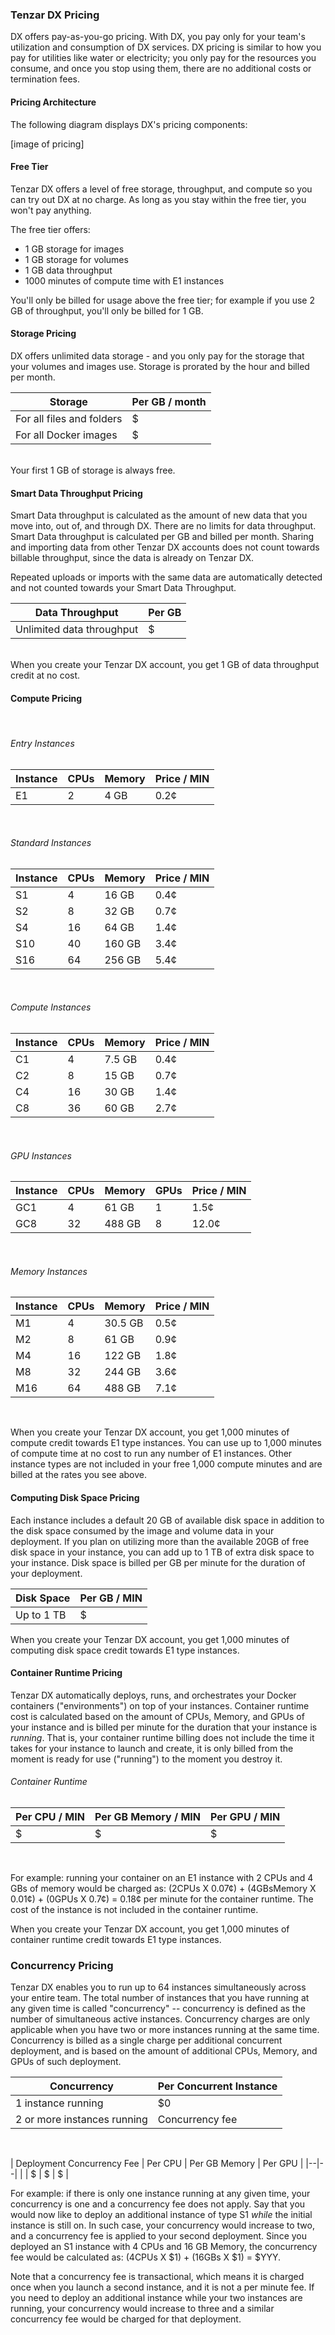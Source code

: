 ### Tenzar DX Pricing

DX offers pay-as-you-go pricing. With DX, you pay only for your team's utilization and consumption of DX services. DX pricing is similar to how you pay for utilities like water or electricity; you only pay for the resources you consume, and once you stop using them, there are no additional costs or termination fees.


#### Pricing Architecture

The following diagram displays DX's pricing components:

[image of pricing]


#### Free Tier

Tenzar DX offers a level of free storage, throughput, and compute so you can try out DX at no charge. As long as you stay within the free tier, you won't pay anything. 

The free tier offers:
* 1 GB storage for images
* 1 GB storage for volumes
* 1 GB data throughput
* 1000 minutes of compute time with E1 instances

You'll only be billed for usage above the free tier; for example if you use 2 GB of throughput, you'll only be billed for 1 GB.


#### Storage Pricing

DX offers unlimited data storage - and you only pay for the storage that your volumes and images use. Storage is prorated by the hour and billed per month.

|Storage | Per GB / month |
|--------|-------|
|For all files and folders | $ |
|For all Docker images | $ |

<br/>
Your first 1 GB of storage is always free.


#### Smart Data Throughput Pricing

Smart Data throughput is calculated as the amount of new data that you move into, out of, and through DX. There are no limits for data throughput. Smart Data throughput is calculated per GB and billed per month. Sharing and importing data from other Tenzar DX accounts does not count towards billable throughput, since the data is already on Tenzar DX.

Repeated uploads or imports with the same data are automatically detected and not counted towards your Smart Data Throughput. 

|Data Throughput | Per GB|
|--------|-------|
|Unlimited data throughput | $ |

<br/>
When you create your Tenzar DX account, you get 1 GB of data throughput credit at no cost.

#### Compute Pricing

<br/>

###### Entry Instances
|Instance	| CPUs	| Memory | Price / MIN
|---------|---------|---------|---------|
|E1	| 2	| 4 GB	|0.2¢|

<br/>

###### Standard Instances

|Instance	| CPUs	| Memory | Price / MIN
|---------|---------|---------|---------|
|S1	| 4	| 16 GB	| 0.4¢
|S2	| 8	| 32 GB	| 0.7¢
|S4	| 16	| 64 GB	| 1.4¢
|S10 |	40	| 160 GB	| 3.4¢
|S16	| 64	| 256 GB	| 5.4¢

<br/>

###### Compute Instances

|Instance	| CPUs	| Memory | Price / MIN
|---------|---------|---------|---------|
|C1	|4	|7.5 GB	|0.4¢|
|C2	|8	|15 GB	|0.7¢|
|C4	|16	|30 GB|	1.4¢|
|C8	|36	|60 GB|	2.7¢|

<br/>

###### GPU Instances

|Instance	| CPUs	| Memory | GPUs| Price / MIN
|---------|---------|---------|---------|---------|
|GC1	|4	|61 GB	|1|	1.5¢|
|GC8	|32|	488 GB|	8|	12.0¢|

<br/>

###### Memory Instances

|Instance	| CPUs	| Memory | Price / MIN
|---------|---------|---------|---------|
|M1	|4	|30.5 GB	|0.5¢
|M2	|8	|61 GB	|0.9¢
|M4	|16	|122 GB	|1.8¢
|M8	|32	|244 GB	|3.6¢
|M16|	64	|488 GB	|7.1¢

<br/>

When you create your Tenzar DX account, you get 1,000 minutes of compute credit towards E1 type instances. You can use up to 1,000 minutes of compute time at no cost to run any number of E1 instances. Other instance types are not included in your free 1,000 compute minutes and are billed at the rates you see above.

#### Computing Disk Space Pricing
Each instance includes a default 20 GB of available disk space in addition to the disk space consumed by the image and volume data in your deployment. If you plan on utilizing more than the available 20GB of free disk space in your instance, you can add up to 1 TB of extra disk space to your instance. Disk space is billed per GB per minute for the duration of your deployment.


|Disk Space | Per GB / MIN |
|----|----|
|Up to 1 TB | $ |


When you create your Tenzar DX account, you get 1,000 minutes of computing disk space credit towards E1 type instances.

#### Container Runtime Pricing

Tenzar DX automatically deploys, runs, and orchestrates your Docker containers ("environments") on top of your instances. Container runtime cost is calculated based on the amount of CPUs, Memory, and GPUs of your instance and is billed per minute for the duration that your instance is *running*. That is, your container runtime billing does not include the time it takes for your instance to launch and create, it is only billed from the moment is ready for use ("running") to the moment you destroy it.

###### Container Runtime
| Per CPU / MIN | Per GB Memory / MIN | Per GPU / MIN |
|-----------|-----------------|-----------|
| $ | $ | $|

<br/>

For example: running your container on an E1 instance with 2 CPUs and 4 GBs of memory would be charged as: (2CPUs X 0.07¢) + (4GBsMemory X 0.01¢) + (0GPUs X 0.7¢) = 0.18¢ per minute for the container runtime. The cost of the instance is not included in the container runtime.

When you create your Tenzar DX account, you get 1,000 minutes of container runtime credit towards E1 type instances.

### Concurrency Pricing

Tenzar DX enables you to run up to 64 instances simultaneously across your entire team. The total number of instances that you have running at any given time is called "concurrency" -- concurrency is defined as the number of simultaneous active instances. Concurrency charges are only applicable when you have two or more instances running at the same time. Concurrency is billed as a single charge per additional concurrent deployment, and is based on the amount of additional CPUs, Memory, and GPUs of such deployment.

|Concurrency| Per Concurrent Instance |
|-----------|-----|
|1 instance running| $0|
|2 or more instances running | Concurrency fee |

<br/>


| Deployment Concurrency Fee | Per CPU | Per GB Memory | Per GPU |
|--|--|
|  | $ | $ | $  |


For example: if there is only one instance running at any given time, your concurrency is one and a concurrency fee does not apply. Say that you would now like to deploy an additional instance of type S1 *while* the initial instance is still on. In such case, your concurrency would increase to two, and a concurrency fee is applied to your second deployment. Since you deployed an S1 instance with 4 CPUs and 16 GB Memory, the concurrency fee would be calculated as: (4CPUs X $1) + (16GBs X $1) = $YYY.

Note that a concurrency fee is transactional, which means it is charged once when you launch a second instance, and it is not a per minute fee. If you need to deploy an additional instance while your two instances are running, your concurrency would increase to three and a similar concurrency fee would be charged for that deployment.
